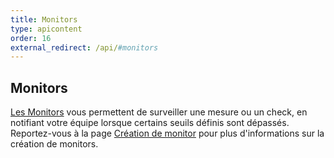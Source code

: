 ```yaml
---
title: Monitors
type: apicontent
order: 16
external_redirect: /api/#monitors
---
```

## Monitors

[Les Monitors][1] vous permettent de surveiller une mesure ou un check, en notifiant votre équipe lorsque certains seuils définis sont dépassés.
Reportez-vous à la page [Création de monitor][2] pour plus d'informations sur la création de monitors.


[1]: /monitors/
[2]: /monitors/monitor_types
